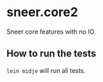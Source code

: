 # sneer.core2

Sneer core features with no IO.


## How to run the tests

`lein midje` will run all tests.
